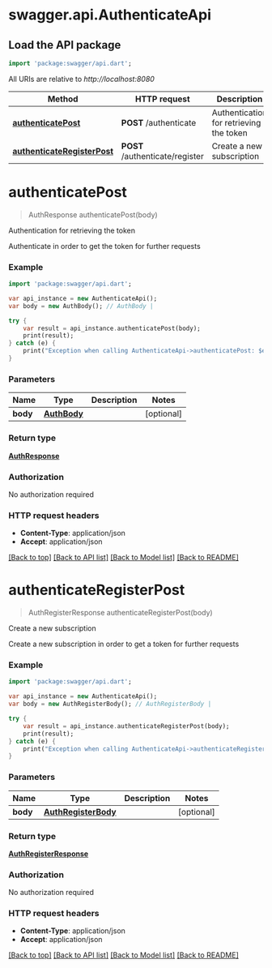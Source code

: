 # swagger.api.AuthenticateApi

## Load the API package
```dart
import 'package:swagger/api.dart';
```

All URIs are relative to *http://localhost:8080*

Method | HTTP request | Description
------------- | ------------- | -------------
[**authenticatePost**](AuthenticateApi.md#authenticatePost) | **POST** /authenticate | Authentication for retrieving the token
[**authenticateRegisterPost**](AuthenticateApi.md#authenticateRegisterPost) | **POST** /authenticate/register | Create a new subscription

# **authenticatePost**
> AuthResponse authenticatePost(body)

Authentication for retrieving the token

Authenticate in order to get the token for further requests

### Example
```dart
import 'package:swagger/api.dart';

var api_instance = new AuthenticateApi();
var body = new AuthBody(); // AuthBody | 

try {
    var result = api_instance.authenticatePost(body);
    print(result);
} catch (e) {
    print("Exception when calling AuthenticateApi->authenticatePost: $e\n");
}
```

### Parameters

Name | Type | Description  | Notes
------------- | ------------- | ------------- | -------------
 **body** | [**AuthBody**](AuthBody.md)|  | [optional] 

### Return type

[**AuthResponse**](AuthResponse.md)

### Authorization

No authorization required

### HTTP request headers

 - **Content-Type**: application/json
 - **Accept**: application/json

[[Back to top]](#) [[Back to API list]](../README.md#documentation-for-api-endpoints) [[Back to Model list]](../README.md#documentation-for-models) [[Back to README]](../README.md)

# **authenticateRegisterPost**
> AuthRegisterResponse authenticateRegisterPost(body)

Create a new subscription

Create a new subscription in order to get a token for further requests

### Example
```dart
import 'package:swagger/api.dart';

var api_instance = new AuthenticateApi();
var body = new AuthRegisterBody(); // AuthRegisterBody | 

try {
    var result = api_instance.authenticateRegisterPost(body);
    print(result);
} catch (e) {
    print("Exception when calling AuthenticateApi->authenticateRegisterPost: $e\n");
}
```

### Parameters

Name | Type | Description  | Notes
------------- | ------------- | ------------- | -------------
 **body** | [**AuthRegisterBody**](AuthRegisterBody.md)|  | [optional] 

### Return type

[**AuthRegisterResponse**](AuthRegisterResponse.md)

### Authorization

No authorization required

### HTTP request headers

 - **Content-Type**: application/json
 - **Accept**: application/json

[[Back to top]](#) [[Back to API list]](../README.md#documentation-for-api-endpoints) [[Back to Model list]](../README.md#documentation-for-models) [[Back to README]](../README.md)

